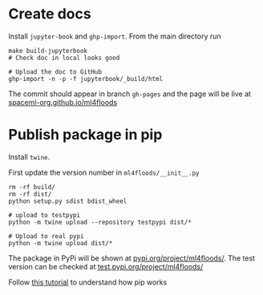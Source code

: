 # Create docs

Install `jupyter-book` and `ghp-import`. From the main directory run

```bask
make build-jupyterbook
# Check doc in local looks good

# Upload the doc to GitHub
ghp-import -n -p -f jupyterbook/_build/html
```
The commit should appear in branch `gh-pages` and the page will be live at [spaceml-org.github.io/ml4floods](https://spaceml-org.github.io/ml4floods)

# Publish package in pip

Install `twine`.

First update the version number in `ml4floods/__init__.py`

```
rm -rf build/
rm -rf dist/
python setup.py sdist bdist_wheel

# upload to testpypi
python -m twine upload --repository testpypi dist/*

# Upload to real pypi
python -m twine upload dist/*
```
The package in PyPi will be shown at [pypi.org/project/ml4floods/](https://pypi.org/project/ml4floods/). The test version can be checked at [test.pypi.org/project/ml4floods/](https://test.pypi.org/project/ml4floods/) 


Follow [this tutorial](https://towardsdatascience.com/how-to-publish-a-python-package-to-pypi-7be9dd5d6dcd) to understand how pip works
